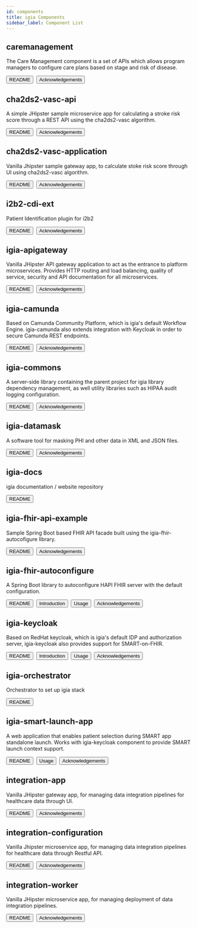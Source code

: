 ```yaml
---
id: components
title: igia Components
sidebar_label: Component List
---
```



## caremanagement

The Care Management component is a set of APIs which allows program managers to configure care plans based on stage and risk of disease. 

<button onclick="window.location.href='/docs/caremanagement~README'">README</button>&nbsp;
<button onclick="window.location.href='https://github.com/igia/caremanagement/blob/master/ACKNOWLEDGEMENTS.md'">Acknowledgements</button>&nbsp;


## cha2ds2-vasc-api

A simple JHipster sample microservice app for calculating a stroke risk score through a REST API using the cha2ds2-vasc algorithm. 

<button onclick="window.location.href='/docs/cha2ds2-vasc-api~README'">README</button>&nbsp;
<button onclick="window.location.href='https://github.com/igia/cha2ds2-vasc-api/blob/master/ACKNOWLEDGEMENTS.md'">Acknowledgements</button>&nbsp;


## cha2ds2-vasc-application

Vanilla Jhipster sample gateway app, to calculate stoke risk score through UI using cha2ds2-vasc algorithm.

<button onclick="window.location.href='/docs/cha2ds2-vasc-application~README'">README</button>&nbsp;
<button onclick="window.location.href='https://github.com/igia/cha2ds2-vasc-application/blob/master/ACKNOWLEDGEMENTS.md'">Acknowledgements</button>&nbsp;


## i2b2-cdi-ext

Patient Identification plugin for i2b2

<button onclick="window.location.href='/docs/i2b2-cdi-ext~README'">README</button>&nbsp;
<button onclick="window.location.href='https://github.com/igia/i2b2-cdi-ext/blob/master/ACKNOWLEDGEMENTS.md'">Acknowledgements</button>&nbsp;


## igia-apigateway

Vanilla JHipster API gateway application to act as the entrance to platform microservices. Provides HTTP routing and load balancing, quality of service, security and API documentation for all microservices.

<button onclick="window.location.href='/docs/igia-apigateway~README'">README</button>&nbsp;
<button onclick="window.location.href='https://github.com/igia/igia-apigateway/blob/master/ACKNOWLEDGEMENTS.md'">Acknowledgements</button>&nbsp;


## igia-camunda

Based on Camunda Community Platform, which is igia's default Workflow Engine. igia-camunda also extends integration with Keycloak in order to secure Camunda REST endpoints.

<button onclick="window.location.href='/docs/igia-camunda~README'">README</button>&nbsp;
<button onclick="window.location.href='https://github.com/igia/igia-camunda/blob/master/ACKNOWLEDGEMENTS.md'">Acknowledgements</button>&nbsp;


## igia-commons

A server-side library containing the parent project for igia library dependency management, as well utility libraries such as HIPAA audit logging configuration.

<button onclick="window.location.href='/docs/igia-commons~README'">README</button>&nbsp;
<button onclick="window.location.href='https://github.com/igia/igia-commons/blob/master/ACKNOWLEDGEMENTS.md'">Acknowledgements</button>&nbsp;


## igia-datamask

A software tool for masking PHI and other data in XML and JSON files.

<button onclick="window.location.href='/docs/igia-datamask~README'">README</button>&nbsp;
<button onclick="window.location.href='https://github.com/igia/igia-datamask/blob/master/ACKNOWLEDGEMENTS.md'">Acknowledgements</button>&nbsp;


## igia-docs

igia documentation / website repository

<button onclick="window.location.href='/docs/igia-docs~README'">README</button>&nbsp;


## igia-fhir-api-example

Sample Spring Boot based FHIR API facade built using the igia-fhir-autocofigure library.

<button onclick="window.location.href='/docs/igia-fhir-api-example~README'">README</button>&nbsp;
<button onclick="window.location.href='https://github.com/igia/igia-fhir-api-example/blob/master/ACKNOWLEDGEMENTS.md'">Acknowledgements</button>&nbsp;


## igia-fhir-autoconfigure

A Spring Boot library to autoconfigure HAPI FHIR server with the default configuration.

<button onclick="window.location.href='/docs/igia-fhir-autoconfigure~README'">README</button>&nbsp;
<button onclick="window.location.href='/docs/igia-fhir-autoconfigure~introduction'">Introduction</button>&nbsp;
<button onclick="window.location.href='/docs/igia-fhir-autoconfigure~usage'">Usage</button>&nbsp;
<button onclick="window.location.href='https://github.com/igia/igia-fhir-autoconfigure/blob/master/ACKNOWLEDGEMENTS.md'">Acknowledgements</button>&nbsp;


## igia-keycloak

Based on RedHat keycloak, which is igia's default IDP and authorization server, igia-keycloak also provides support for SMART-on-FHIR.

<button onclick="window.location.href='/docs/igia-keycloak~README'">README</button>&nbsp;
<button onclick="window.location.href='/docs/igia-keycloak~introduction'">Introduction</button>&nbsp;
<button onclick="window.location.href='/docs/igia-keycloak~usage'">Usage</button>&nbsp;
<button onclick="window.location.href='https://github.com/igia/igia-keycloak/blob/master/ACKNOWLEDGEMENTS.md'">Acknowledgements</button>&nbsp;


## igia-orchestrator

Orchestrator to set up igia stack

<button onclick="window.location.href='/docs/igia-orchestrator~README'">README</button>&nbsp;


## igia-smart-launch-app

A web application that enables patient selection during SMART app standalone launch. Works with igia-keycloak component to provide SMART launch context support.

<button onclick="window.location.href='/docs/igia-smart-launch-app~README'">README</button>&nbsp;
<button onclick="window.location.href='/docs/igia-smart-launch-app~usage'">Usage</button>&nbsp;
<button onclick="window.location.href='https://github.com/igia/igia-smart-launch-app/blob/master/ACKNOWLEDGEMENTS.md'">Acknowledgements</button>&nbsp;


## integration-app

Vanilla JHipster gateway app, for managing data integration pipelines for healthcare data through UI.

<button onclick="window.location.href='/docs/integration-app~README'">README</button>&nbsp;
<button onclick="window.location.href='https://github.com/igia/integration-app/blob/master/ACKNOWLEDGEMENTS.md'">Acknowledgements</button>&nbsp;


## integration-configuration

Vanilla Jhipster microservice app, for managing data integration pipelines for healthcare data through Restful API.

<button onclick="window.location.href='/docs/integration-configuration~README'">README</button>&nbsp;
<button onclick="window.location.href='https://github.com/igia/integration-configuration/blob/master/ACKNOWLEDGEMENTS.md'">Acknowledgements</button>&nbsp;


## integration-worker

Vanilla JHipster microservice app, for managing deployment of data integration pipelines.

<button onclick="window.location.href='/docs/integration-worker~README'">README</button>&nbsp;
<button onclick="window.location.href='https://github.com/igia/integration-worker/blob/master/ACKNOWLEDGEMENTS.md'">Acknowledgements</button>&nbsp;

